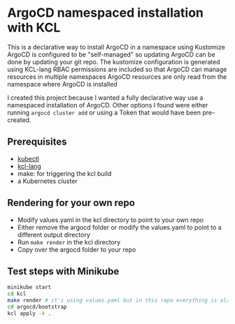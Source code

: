 # ArgoCD namespaced installation with KCL

This is a declarative way to install ArgoCD in a namespace using Kustomize
ArgoCD is configured to be "self-managed" so updating ArgoCD can be done by updating your git repo.
The kustomize configuration is generated using KCL-lang
RBAC permissions are included so that ArgoCD can manage resources in multiple namespaces
ArgoCD resources are only read from the namespace where ArgoCD is installed

I created this project because I wanted a fully declarative way use a namespaced installation of ArgoCD.
Other options I found were either running `argocd cluster add` or using a Token that would have been pre-created.

## Prerequisites

- [kubectl](https://kubernetes.io/docs/tasks/tools/install-kubectl/)
- [kcl-lang](https://www.kcl-lang.io/docs/user_docs/getting-started/install#1-install-kcl)
- make: for triggering the kcl build
- a Kubernetes cluster

## Rendering for your own repo

- Modify values.yaml in the kcl directory to point to your own repo
- Either remove the argocd folder or modify the values.yaml to point to a different output directory
- Run `make render` in the kcl directory
- Copy over the argocd folder to your repo

## Test steps with Minikube

```bash
minikube start
cd kcl 
make render # it's using values.yaml but in this repo everything is already rendered and committed
cd argocd/bootstrap
kcl apply -k .
```
